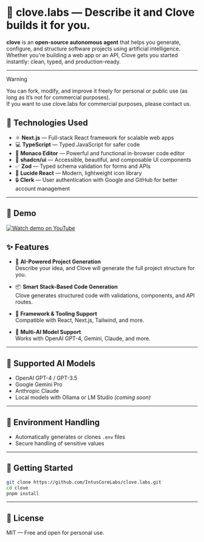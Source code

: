 # 🌿 clove.labs — Describe it and Clove builds it for you.

**clove** is an **open-source autonomous agent** that helps you generate, configure, and structure software projects using artificial intelligence. Whether you're building a web app or an API, Clove gets you started instantly: clean, typed, and production-ready.

---

> [!WARNING]
> You can fork, modify, and improve it freely for personal or public use (as long as it’s not for commercial purposes).  
> If you want to use clove.labs for commercial purposes, please contact us.

## 🧪 Technologies Used

* ⚛️ **Next.js** — Full-stack React framework for scalable web apps  
* 💻 **TypeScript** — Typed JavaScript for safer code  
* 🧩 **Monaco Editor** — Powerful and functional in-browser code editor  
* 🎨 **shadcn/ui** — Accessible, beautiful, and composable UI components  
* ✅ **Zod** — Typed schema validation for forms and APIs  
* 🔗 **Lucide React** — Modern, lightweight icon library  
* 🔒 **Clerk** — User authentication with Google and GitHub for better account management

---

## 🎥 Demo

[![Watch demo on YouTube]()](https://youtu.be/Pw4wzIJXXhk)

## ✨ Features

* 🧠 **AI-Powered Project Generation**  
  Describe your idea, and Clove will generate the full project structure for you.

* 📦 **Smart Stack-Based Code Generation**  
  Clove generates structured code with validations, components, and API routes.

* 🧱 **Framework & Tooling Support**  
  Compatible with React, Next.js, Tailwind, and more.

* 🤖 **Multi-AI Model Support**  
  Works with OpenAI GPT-4, Gemini, Claude, and more.

---

## 🧠 Supported AI Models

* OpenAI GPT-4 / GPT-3.5  
* Google Gemini Pro  
* Anthropic Claude  
* Local models with Ollama or LM Studio *(coming soon)*

---

## 🔐 Environment Handling

* Automatically generates or clones `.env` files  
* Secure handling of sensitive values

---

## 🚀 Getting Started

```bash
git clone https://github.com/IntusCoreLabs/clove.labs.git
cd clove
pnpm install
````

---

## 📄 License

MIT — Free and open for personal use.
